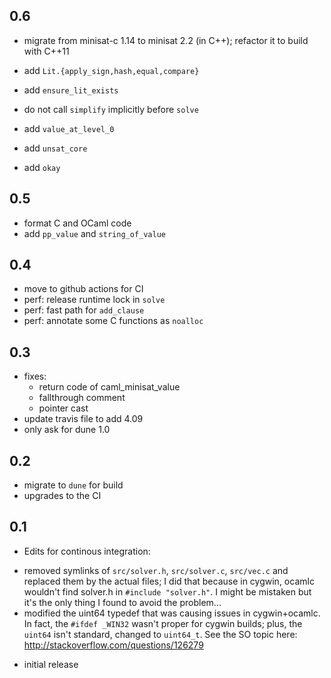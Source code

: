 ## 0.6

- migrate from minisat-c 1.14 to minisat 2.2 (in C++); refactor it to build with C++11

- add `Lit.{apply_sign,hash,equal,compare}`
- add `ensure_lit_exists`
- do not call `simplify` implicitly before `solve`
- add `value_at_level_0`
- add `unsat_core`
- add `okay`

## 0.5

- format C and OCaml code
- add `pp_value` and `string_of_value`

## 0.4

- move to github actions for CI
- perf: release runtime lock in `solve`
- perf: fast path for `add_clause`
- perf: annotate some C functions as `noalloc`

## 0.3

- fixes:
  * return code of caml_minisat_value
  * fallthrough comment
  * pointer cast
- update travis file to add 4.09
- only ask for dune 1.0

## 0.2

- migrate to `dune` for build
- upgrades to the CI

## 0.1

- Edits for continous integration:
 * removed symlinks of `src/solver.h`, `src/solver.c`, `src/vec.c`
   and replaced them by the actual files; I did that because
   in cygwin, ocamlc wouldn't find solver.h in `#include "solver.h"`.
   I might be mistaken but it's the only thing I found to avoid the
   problem...
 * modified the uint64 typedef that was causing issues in cygwin+ocamlc.
   In fact, the `#ifdef _WIN32` wasn't proper for cygwin builds;
   plus, the `uint64` isn't standard, changed to `uint64_t`.
   See the SO topic here: http://stackoverflow.com/questions/126279

- initial release
